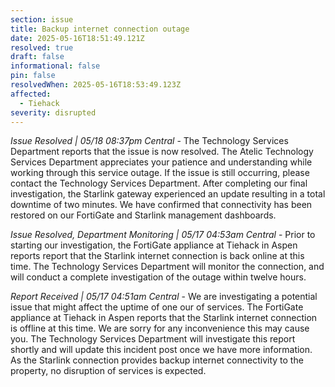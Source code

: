 ```yaml
---
section: issue
title: Backup internet connection outage
date: 2025-05-16T18:51:49.121Z
resolved: true
draft: false
informational: false
pin: false
resolvedWhen: 2025-05-16T18:53:49.123Z
affected:
  - Tiehack
severity: disrupted
---
```

*Issue Resolved | 05/18 08:37pm Central* - The Technology Services Department reports that the issue is now resolved. The Atelic Technology Services Department appreciates your patience and understanding while working through this service outage. If the issue is still occurring, please contact the Technology Services Department. After completing our final investigation, the Starlink gateway experienced an update resulting in a total downtime of two minutes. We have confirmed that connectivity has been restored on our FortiGate and Starlink management dashboards.

*Issue Resolved, Department Monitoring | 05/17 04:53am Central* - Prior to starting our investigation, the FortiGate appliance at Tiehack in Aspen reports report that the Starlink internet connection is back online at this time. The Technology Services Department will monitor the connection, and will conduct a complete investigation of the outage within twelve hours.

*Report Received | 05/17 04:51am Central* - We are investigating a potential issue that might affect the uptime of one our of services. The FortiGate appliance at Tiehack in Aspen reports that the Starlink internet connection is offline at this time. We are sorry for any inconvenience this may cause you. The Technology Services Department will investigate this report shortly and will update this incident post once we have more information. As the Starlink connection provides backup internet connectivity to the property, no disruption of services is expected.